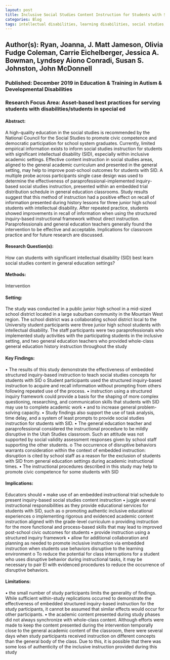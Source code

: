 ```yaml
---
layout: post
title: Inclusive Social Studies Content Instruction for Students with Significant Intellectual Disability Using Structured Inquiry-Based Instruction
categories: Blog
tags: intellectual disabilities, learning disabilities, social studies, civic competence, embedded instruction, structured inquiry
---
```


## Author(s): Ryan, Joanna, J. Matt Jameson, Olivia Fudge Coleman, Carrie Eichelberger, Jessica A. Bowman, Lyndsey Aiono Conradi, Susan S. Johnston, John McDonnell

### Published: December 2019 in Education & Training in Autism & Developmental Disabilities

### Research Focus Area: Asset-based best practices for serving students with disabilities/students in special ed

#### Abstract:
A high-quality education in the social studies is recommended by the National Council for the Social Studies to promote civic competence and democratic participation for school system graduates. Currently, limited empirical information exists to inform social studies instruction for students with significant intellectual disability (SID), especially within inclusive academic settings. Effective content instruction in social studies areas, aligned to the general academic curriculum and presented in the general setting, may help to improve post-school outcomes for students with SID. A multiple probe across participants single case design was used to determine the effectiveness of paraprofessional-implemented inquiry-based social studies instruction, presented within an embedded trial distribution schedule in general education classrooms. Study results suggest that this method of instruction had a positive effect on recall of information presented during history lessons for three junior high school students with intellectual disability. After repeated practice, students showed improvements in recall of information when using the structured inquiry-based instructional framework without direct instruction. Paraprofessionals and general education teachers generally found the intervention to be effective and acceptable. Implications for classroom practice and for future research are discussed.


#### Research Question(s):
How can students with significant intellectual disability (SID) best learn social studies content in general education settings?


#### Methods:
Intervention


#### Setting:
The study was conducted in a public junior high school in a mid-sized school district located in a large suburban community in the Mountain West region. The school district was a collaborating school district local to the University  student participants were three junior high school students with intellectual disability. The staff participants were two paraprofessionals who implemented study activities with the participating students in the inclusive setting, and two general education teachers who provided whole-class general education history instruction throughout the study


#### Key Findings:
• The results of this study demonstrate the effectiveness of embedded structured inquiry-based instruction to teach social studies concepts for students with SID o Student participants used the structured inquiry-based instruction to acquire and recall information without prompting from others following repeated use of the process. • instruction using a structured inquiry framework could provide a basis for the shaping of more complex questioning, researching, and communication skills that students with SID may use to complete academic work • and to increase general problem-solving capacity. • Study findings also support the use of task analysis, time delay, and a system of least prompts to provide social studies instruction for students with SID. • The general education teacher and paraprofessional considered the instructional procedure to be mildly disruptive in the Utah Studies classroom. Such an attitude was not supported by social validity assessment responses given by school staff supporting the other students. o The occurrence of disruptive behaviors warrants consideration within the context of embedded instruction: disruption is cited by school staff as a reason for the exclusion of students with SID from general education settings during academic instructional times. • The instructional procedures described in this study may help to promote civic competence for some students with SID


#### Implications:
Educators should • make use of an embedded instructional trial schedule to present inquiry-based social studies content instruction • juggle several instructional responsibilities as they provide educational services for students with SID, such as o promoting authentic inclusive educational experiences o implementing rigorous and evidenced academic content instruction aligned with the grade-level curriculum o providing instruction for the more functional and process-based skills that may lead to improved post-school civic outcomes for students • provide instruction using a structured inquiry framework • allow for additional collaboration and planning as needed to promote inclusive instruction via embedded instruction when students use behaviors disruptive to the learning environment o To reduce the potential for class interruptions for a student who uses disruptive behavior during instructional tasks, it may be necessary to pair EI with evidenced procedures to reduce the occurrence of disruptive behaviors.


#### Limitations:
• the small number of study participants limits the generality of findings. While sufficient within-study replications occurred to demonstrate the effectiveness of embedded structured inquiry-based instruction for the study participants, it cannot be assumed that similar effects would occur for other participants. • the academic content presented during study phases did not always synchronize with whole-class content. Although efforts were made to keep the content presented during the intervention temporally close to the general academic content of the classroom, there were several days when study participants received instruction on different concepts than the general body of the class. Due to this, it is possible that there was some loss of authenticity of the inclusive instruction provided during this study


